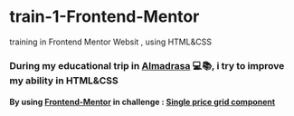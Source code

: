 # train-1-Frontend-Mentor
training in Frontend Mentor Websit , using HTML&amp;CSS

### During my educational trip in [Almadrasa](https://almdrasa.com/) 💻📚, i try to improve my ability in HTML&amp;CSS
#### By using [Frontend-Mentor](https://www.frontendmentor.io/home) in challenge : [Single price grid component](https://www.frontendmentor.io/challenges/single-price-grid-component-5ce41129d0ff452fec5abbbc/hub)

